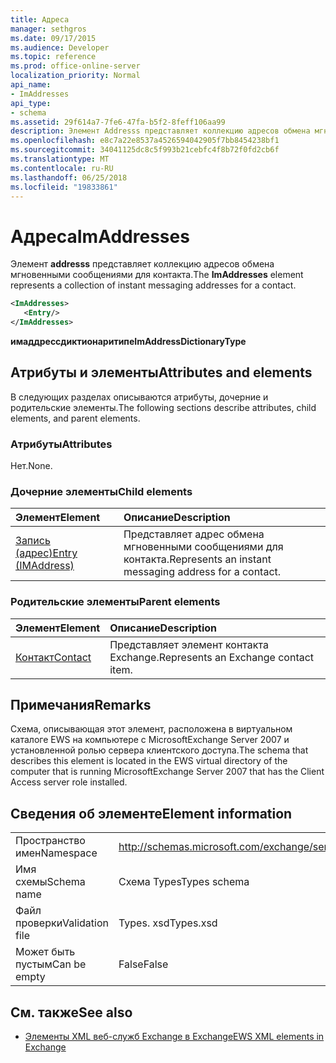 ```yaml
---
title: Адреса
manager: sethgros
ms.date: 09/17/2015
ms.audience: Developer
ms.topic: reference
ms.prod: office-online-server
localization_priority: Normal
api_name:
- ImAddresses
api_type:
- schema
ms.assetid: 29f614a7-7fe6-47fa-b5f2-8feff106aa99
description: Элемент Addresss представляет коллекцию адресов обмена мгновенными сообщениями для контакта.
ms.openlocfilehash: e8c7a22e8537a4526594042905f7bb8454238bf1
ms.sourcegitcommit: 34041125dc8c5f993b21cebfc4f8b72f0fd2cb6f
ms.translationtype: MT
ms.contentlocale: ru-RU
ms.lasthandoff: 06/25/2018
ms.locfileid: "19833861"
---
```

# <a name="imaddresses"></a><span data-ttu-id="f4f1d-103">Адреса</span><span class="sxs-lookup"><span data-stu-id="f4f1d-103">ImAddresses</span></span>

<span data-ttu-id="f4f1d-104">Элемент **addresss** представляет коллекцию адресов обмена мгновенными сообщениями для контакта.</span><span class="sxs-lookup"><span data-stu-id="f4f1d-104">The **ImAddresses** element represents a collection of instant messaging addresses for a contact.</span></span> 
  
```xml
<ImAddresses>
   <Entry/>
</ImAddresses>
```

 <span data-ttu-id="f4f1d-105">**имаддрессдиктионаритипе**</span><span class="sxs-lookup"><span data-stu-id="f4f1d-105">**ImAddressDictionaryType**</span></span>
## <a name="attributes-and-elements"></a><span data-ttu-id="f4f1d-106">Атрибуты и элементы</span><span class="sxs-lookup"><span data-stu-id="f4f1d-106">Attributes and elements</span></span>

<span data-ttu-id="f4f1d-107">В следующих разделах описываются атрибуты, дочерние и родительские элементы.</span><span class="sxs-lookup"><span data-stu-id="f4f1d-107">The following sections describe attributes, child elements, and parent elements.</span></span>
  
### <a name="attributes"></a><span data-ttu-id="f4f1d-108">Атрибуты</span><span class="sxs-lookup"><span data-stu-id="f4f1d-108">Attributes</span></span>

<span data-ttu-id="f4f1d-109">Нет.</span><span class="sxs-lookup"><span data-stu-id="f4f1d-109">None.</span></span>
  
### <a name="child-elements"></a><span data-ttu-id="f4f1d-110">Дочерние элементы</span><span class="sxs-lookup"><span data-stu-id="f4f1d-110">Child elements</span></span>

|<span data-ttu-id="f4f1d-111">**Элемент**</span><span class="sxs-lookup"><span data-stu-id="f4f1d-111">**Element**</span></span>|<span data-ttu-id="f4f1d-112">**Описание**</span><span class="sxs-lookup"><span data-stu-id="f4f1d-112">**Description**</span></span>|
|:-----|:-----|
|[<span data-ttu-id="f4f1d-113">Запись (адрес)</span><span class="sxs-lookup"><span data-stu-id="f4f1d-113">Entry (IMAddress)</span></span>](entry-imaddress.md) <br/> |<span data-ttu-id="f4f1d-114">Представляет адрес обмена мгновенными сообщениями для контакта.</span><span class="sxs-lookup"><span data-stu-id="f4f1d-114">Represents an instant messaging address for a contact.</span></span>  <br/> |
   
### <a name="parent-elements"></a><span data-ttu-id="f4f1d-115">Родительские элементы</span><span class="sxs-lookup"><span data-stu-id="f4f1d-115">Parent elements</span></span>

|<span data-ttu-id="f4f1d-116">**Элемент**</span><span class="sxs-lookup"><span data-stu-id="f4f1d-116">**Element**</span></span>|<span data-ttu-id="f4f1d-117">**Описание**</span><span class="sxs-lookup"><span data-stu-id="f4f1d-117">**Description**</span></span>|
|:-----|:-----|
|[<span data-ttu-id="f4f1d-118">Контакт</span><span class="sxs-lookup"><span data-stu-id="f4f1d-118">Contact</span></span>](contact.md) <br/> |<span data-ttu-id="f4f1d-119">Представляет элемент контакта Exchange.</span><span class="sxs-lookup"><span data-stu-id="f4f1d-119">Represents an Exchange contact item.</span></span>  <br/> |
   
## <a name="remarks"></a><span data-ttu-id="f4f1d-120">Примечания</span><span class="sxs-lookup"><span data-stu-id="f4f1d-120">Remarks</span></span>

<span data-ttu-id="f4f1d-121">Схема, описывающая этот элемент, расположена в виртуальном каталоге EWS на компьютере с MicrosoftExchange Server 2007 и установленной ролью сервера клиентского доступа.</span><span class="sxs-lookup"><span data-stu-id="f4f1d-121">The schema that describes this element is located in the EWS virtual directory of the computer that is running MicrosoftExchange Server 2007 that has the Client Access server role installed.</span></span>
  
## <a name="element-information"></a><span data-ttu-id="f4f1d-122">Сведения об элементе</span><span class="sxs-lookup"><span data-stu-id="f4f1d-122">Element information</span></span>

|||
|:-----|:-----|
|<span data-ttu-id="f4f1d-123">Пространство имен</span><span class="sxs-lookup"><span data-stu-id="f4f1d-123">Namespace</span></span>  <br/> |http://schemas.microsoft.com/exchange/services/2006/types  <br/> |
|<span data-ttu-id="f4f1d-124">Имя схемы</span><span class="sxs-lookup"><span data-stu-id="f4f1d-124">Schema name</span></span>  <br/> |<span data-ttu-id="f4f1d-125">Схема Types</span><span class="sxs-lookup"><span data-stu-id="f4f1d-125">Types schema</span></span>  <br/> |
|<span data-ttu-id="f4f1d-126">Файл проверки</span><span class="sxs-lookup"><span data-stu-id="f4f1d-126">Validation file</span></span>  <br/> |<span data-ttu-id="f4f1d-127">Types. xsd</span><span class="sxs-lookup"><span data-stu-id="f4f1d-127">Types.xsd</span></span>  <br/> |
|<span data-ttu-id="f4f1d-128">Может быть пустым</span><span class="sxs-lookup"><span data-stu-id="f4f1d-128">Can be empty</span></span>  <br/> |<span data-ttu-id="f4f1d-129">False</span><span class="sxs-lookup"><span data-stu-id="f4f1d-129">False</span></span>  <br/> |
   
## <a name="see-also"></a><span data-ttu-id="f4f1d-130">См. также</span><span class="sxs-lookup"><span data-stu-id="f4f1d-130">See also</span></span>



- [<span data-ttu-id="f4f1d-131">Элементы XML веб-служб Exchange в Exchange</span><span class="sxs-lookup"><span data-stu-id="f4f1d-131">EWS XML elements in Exchange</span></span>](ews-xml-elements-in-exchange.md)

